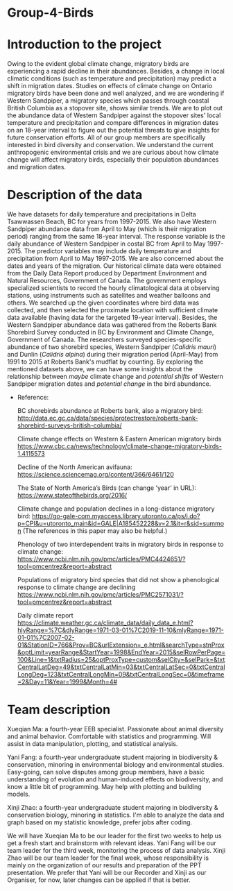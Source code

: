 # Group-4-Birds


# Introduction to the project

  Owing to the evident global climate change, migratory birds are experiencing a rapid decline in their abundances. Besides, a change in local climatic conditions (such as temperature and precipitation) may predict a shift in migration dates. Studies on effects of climate change on Ontario migratory birds have been done and well analyzed, and we are wondering if Western Sandpiper, a migratory species which passes through coastal British Columbia as a stopover site, shows similar trends. We are to plot out the abundance data of Western Sandpiper against the stopover sites' local temperature and precipitation and compare differences in migration dates on an 18-year interval to figure out the potential threats to give insights for future conservation efforts. All of our group members are specifically interested in bird diversity and conservation. We understand the current anthropogenic environmental crisis and we are curious about how climate change will affect migratory birds, especially their population abundances and migration dates. 
  
  

# Description of the data

  We have datasets for daily temperature and precipitations in Delta Tsawwassen Beach, BC for years from 1997-2015. We also have Western Sandpiper abundance data from April to May (which is their migration period) ranging from the same 18-year interval. The response variable is the daily abundance of Western Sandpiper in costal BC from April to May 1997-2015. The predictor variables may include daily temperature and precipitation from April to May 1997-2015. We are also concerned about the dates and years of the migration.
  Our historical climate data were obtained from the Daily Data Report produced by Department Environment and Natural Resources, Government of Canada. The government employs specialized scientists to record the hourly climatological data at observing stations, using instruments such as satellites and weather balloons and others. We searched up the given coordinates where bird data was collected, and then selected the proximate location with sufficient climate data available (having data for the targeted 19-year interval). Besides, the Western Sandpiper abundance data was gathered from the Roberts Bank Shorebird Survey conducted in BC by Environment and Climate Change, Government of Canada. The researchers surveyed species-specific abundance of two shorebird species, Western Sandpiper (*Calidris mauri*) and Dunlin (*Calidris alpina*) during their migration period (April-May) from 1991 to 2015 at Roberts Bank's mudflat by counting. By exploring the mentioned datasets above, we can have some insights about the relationship between *maybe* climate change and *potential shifts* of Western Sandpiper migration dates and *potential change* in the bird abundance.

- Reference:

  BC shorebirds abundance at Roberts bank, also a migratory bird:
  http://data.ec.gc.ca/data/species/protectrestore/roberts-bank-shorebird-surveys-british-columbia/
  
  Climate change effects on Western & Eastern American migratory birds 
  https://www.cbc.ca/news/technology/climate-change-migratory-birds-1.4115573
  
  Decline of the North American avifauna:
  https://science.sciencemag.org/content/366/6461/120
  
  The State of North America’s Birds (can change 'year' in URL):
  https://www.stateofthebirds.org/2016/
 
  Climate change and population declines in a long-distance migratory bird:
  https://go-gale-com.myaccess.library.utoronto.ca/ps/i.do?p=CPI&u=utoronto_main&id=GALE|A185452228&v=2.1&it=r&sid=summon
  (The references in this paper may also be helpful.)
  
  Phenology of two interdependent traits in migratory birds in response to climate change:
  https://www.ncbi.nlm.nih.gov/pmc/articles/PMC4424651/?tool=pmcentrez&report=abstract
  
  Populations of migratory bird species that did not show a phenological response to climate change are declining
  https://www.ncbi.nlm.nih.gov/pmc/articles/PMC2571031/?tool=pmcentrez&report=abstract
  
  Daily climate report
  https://climate.weather.gc.ca/climate_data/daily_data_e.html?hlyRange=%7C&dlyRange=1971-03-01%7C2019-11-10&mlyRange=1971-01-01%7C2007-02-01&StationID=766&Prov=BC&urlExtension=_e.html&searchType=stnProx&optLimit=yearRange&StartYear=1998&EndYear=2015&selRowPerPage=100&Line=1&txtRadius=25&optProxType=custom&selCity=&selPark=&txtCentralLatDeg=49&txtCentralLatMin=03&txtCentralLatSec=0&txtCentralLongDeg=123&txtCentralLongMin=09&txtCentralLongSec=0&timeframe=2&Day=11&Year=1999&Month=4#
  
  
# Team description

  Xueqian Ma: a fourth-year EEB specialist. Passionate about animal diversity and animal behavior. Comfortable with statistics and programming. Will assist in data manipulation, plotting, and statistical analysis.
  
  Yani Fang: a fourth-year undergraduate student majoring in biodiversity & conservation, minoring in environmental biology and environmental studies. Easy-going, can solve disputes among group members, have a basic understanding of evolution and human-induced effects on biodiversity, and know a little bit of programming. May help with plotting and building models.
  
  Xinji Zhao: a fourth-year undergraduate student majoring in biodiversity & conservation biology, minoring in statistics. I'm able to analyze the data and graph based on my statistic knowledge, prefer jobs after coding.
  
  We will have Xueqian Ma to be our leader for the first two weeks to help us get a fresh start and brainstorm with relevant ideas. Yani Fang will be our team leader for the third week, monitoring the process of data analysis. Xinji Zhao will be our team leader for the final week, whose responsibility is mainly on the organization of our results and preparation of the PPT presentation. We prefer that Yani will be our Recorder and Xinji as our Organiser, for now, later changes can be applied if that is better.
